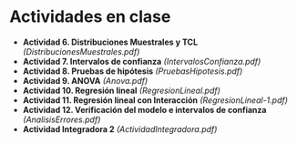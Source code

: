 # Actividades en clase

- **Actividad 6. Distribuciones Muestrales y TCL** *(DistribucionesMuestrales.pdf)*
- **Actividad 7. Intervalos de confianza** *(IntervalosConfianza.pdf)*
- **Actividad 8. Pruebas de hipótesis** *(PruebasHipotesis.pdf)*
- **Actividad 9. ANOVA** *(Anova.pdf)*
- **Actividad 10. Regresión lineal** *(RegresionLineal.pdf)*
- **Actividad 11. Regresión lineal con Interacción** *(RegresionLineal-1.pdf)*
- **Actividad 12. Verificación del modelo e intervalos de confianza** *(AnalisisErrores.pdf)*
- **Actividad Integradora 2** *(ActividadIntegradora.pdf)*

